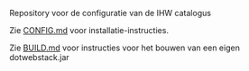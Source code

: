 Repository voor de configuratie van de IHW catalogus

Zie [CONFIG.md](CONFIG.md) voor installatie-instructies.

Zie [BUILD.md](BUILD.md) voor instructies voor het bouwen van een eigen dotwebstack.jar
